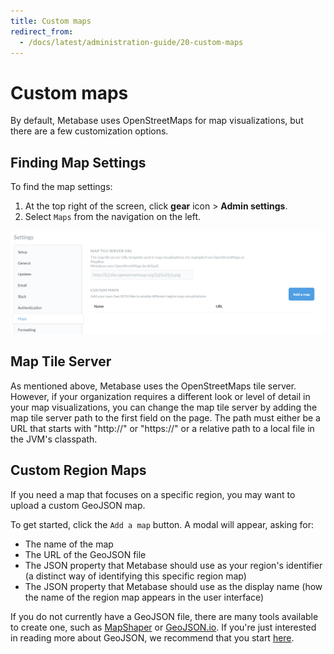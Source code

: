 ```yaml
---
title: Custom maps
redirect_from:
  - /docs/latest/administration-guide/20-custom-maps
---
```


# Custom maps

By default, Metabase uses OpenStreetMaps for map visualizations, but there are a few customization options.

## Finding Map Settings

To find the map settings:

1. At the top right of the screen, click  **gear** icon  >  **Admin settings**.
2. Select `Maps` from the navigation on the left.

![Map Settings](images/MapSettings.png)

## Map Tile Server

As mentioned above, Metabase uses the OpenStreetMaps tile server. However, if your organization requires a different
look or level of detail in your map visualizations, you can change the map tile server by adding the map tile server
path to the first field on the page. The path must either be a URL that starts with "http://" or "https://" or a
relative path to a local file in the JVM's classpath.

## Custom Region Maps

If you need a map that focuses on a specific region, you may want to upload a custom GeoJSON map.

To get started, click the `Add a map` button. A modal will appear, asking for:

 * The name of the map
 * The URL of the GeoJSON file
 * The JSON property that Metabase should use as your region's identifier (a distinct way of identifying this specific region map)
 * The JSON property that Metabase should use as the display name (how the name of the region map appears in the user interface)

If you do not currently have a GeoJSON file, there are many tools available to create one, such as
[MapShaper](https://mapshaper.org/) or [GeoJSON.io](http://geojson.io/). If you're just interested in reading more about
GeoJSON, we recommend that you start [here](https://geojson.org/).